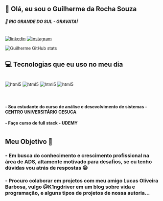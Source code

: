 

## 👋 Olá, eu sou o Guilherme da Rocha Souza 

##### 📍 RIO GRANDE DO SUL - GRAVATAÍ


#

[![linkedin](https://img.shields.io/badge/LinkedIn-0077B5?style=for-the-badge&logo=linkedin&logoColor=white)](https://www.linkedin.com/in/guilhermerochaads/)
[![instagram](https://img.shields.io/badge/Instagram-E4405F?style=for-the-badge&logo=instagram&logoColor=white)](https://www.instagram.com/rocha.aa_/)

![Guilherme GitHub stats](https://github-readme-stats.vercel.app/api?username=guilhermerochasouza&show_icons=true&theme=radical)


## 💻 Tecnologias que eu uso no meu dia

<div style="display: inline_block"><br/>

<img aLign="center" aLt="html5" src="https://img.shields.io/badge/HTML5-E34F26?style=for-the-badge&logo=html5&logoColor=white"/>
<img aLign="center" aLt="html5" src="https://img.shields.io/badge/CSS-239120?&style=for-the-badge&logo=css3&logoColor=white"/>

<img aLign="center" aLt="html5" src="https://img.shields.io/badge/JavaScript-F7DF1E?style=for-the-badge&logo=javascript&logoColor=black"/>
<img aLign="center" aLt="html5" src="https://img.shields.io/badge/TypeScript-007ACC?style=for-the-badge&logo=typescript&logoColor=white"/>
</div><br/>

#
#### - Sou estudante do curso de análise e desevolvimento de sistemas - CENTRO UNIVERSITÁRIO CESUCA

#### - Faço curso de full stack - UDEMY

#

## Meu Objetivo 🚩

### - Em busca do conhecimento e crescimento profissional na área de ADS, altamente motivado para desafios, se eu tenho dúvidas vou atrás de respostas 😁
### - Procuro colaborar em projetos com meu amigo  Lucas Oliveira Barbosa, vulgo @K1ngdriver em um blog sobre vida e programação, e alguns tipos de projetos de nossa autoria...
#


